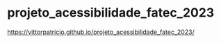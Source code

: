 # projeto_acessibilidade_fatec_2023
https://vittorpatricio.github.io/projeto_acessibilidade_fatec_2023/
